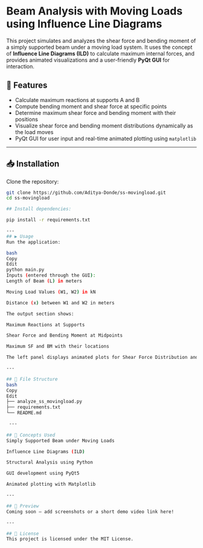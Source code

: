 # Beam Analysis with Moving Loads using Influence Line Diagrams

This project simulates and analyzes the shear force and bending moment of a simply supported beam under a moving load system. It uses the concept of **Influence Line Diagrams (ILD)** to calculate maximum internal forces, and provides animated visualizations and a user-friendly **PyQt GUI** for interaction.

## 🚀 Features

- Calculate maximum reactions at supports A and B
- Compute bending moment and shear force at specific points
- Determine maximum shear force and bending moment with their positions
- Visualize shear force and bending moment distributions dynamically as the load moves
- PyQt GUI for user input and real-time animated plotting using `matplotlib`

---

## 📥 Installation

Clone the repository:

```bash
git clone https://github.com/Aditya-Donde/ss-movingload.git
cd ss-movingload

## Install dependencies:

pip install -r requirements.txt

---
## ▶️ Usage
Run the application:

bash
Copy
Edit
python main.py
Inputs (entered through the GUI):
Length of Beam (L) in meters

Moving Load Values (W1, W2) in kN

Distance (x) between W1 and W2 in meters

The output section shows:

Maximum Reactions at Supports

Shear Force and Bending Moment at Midpoints

Maximum SF and BM with their locations

The left panel displays animated plots for Shear Force Distribution and Bending Moment Distribution as the load moves across the beam.

---

## 📁 File Structure
bash
Copy
Edit
├── analyze_ss_movingload.py                         
├── requirements.txt        
└── README.md

 ---
           
## 🧠 Concepts Used
Simply Supported Beam under Moving Loads

Influence Line Diagrams (ILD)

Structural Analysis using Python

GUI development using PyQt5

Animated plotting with Matplotlib

---

## 📸 Preview
Coming soon — add screenshots or a short demo video link here!

---

## 📄 License
This project is licensed under the MIT License.
